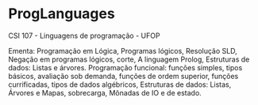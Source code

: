 # ProgLanguages
CSI 107 - Linguagens de programação - UFOP

Ementa:  Programação em Lógica, Programas lógicos, Resolução SLD, Negação em programas
lógicos, corte, A linguagem Prolog, Estruturas de dados: Listas e árvores. Programação funcional:
funções simples, tipos básicos, avaliação sob demanda, funções de ordem superior, funções
currificadas, tipos de dados algébricos, Estruturas de dados: Listas, Árvores e Mapas, sobrecarga,
Mônadas de IO e de estado.
